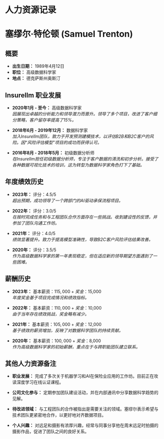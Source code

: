# 人力资源记录

# 塞缪尔·特伦顿 (Samuel Trenton)

## 概要
- **出生日期：** 1989年4月12日
- **职位：** 高级数据科学家
- **地点：** 德克萨斯州奥斯汀

## Insurellm 职业发展
- **2020年1月 - 至今：** 高级数据科学家  
  *因展现出卓越的分析能力和领导潜力而晋升。领导了多个项目，改进了客户细分策略，客户留存率提高了15%。*

- **2018年6月 - 2019年12月：** 数据科学家  
  *加入Insurellm团队，致力于开发预测建模技术，以评估B2B和B2C客户的风险。因“风险评估模型”项目的成功而获得认可。*

- **2016年8月 - 2018年5月：** 初级数据分析师  
  *在Insurellm担任初级数据分析师，专注于客户数据的清洗和初步分析。接受了各种数据可视化技术的培训，这为转型为数据科学家角色打下了基础。*

## 年度绩效历史
- **2023年：** 评分：4.5/5  
  *超出预期，成功领导了一个跨部门的AI驱动承保流程项目。*

- **2022年：** 评分：3.0/5  
  *在按时完成任务和与工程团队合作方面存在一些挑战。收到建设性的反馈，并参加了团队沟通工作坊。*

- **2021年：** 评分：4.0/5  
  *绩效显著提升。致力于提高模型准确性，导致B2C客户风险评估结果改善。*

- **2020年：** 评分：3.5/5  
  *作为高级数据科学家的第一年表现稳定，但在适应新的领导期望方面遇到了一些困难。*

## 薪酬历史
- **2023年：** 基本薪资：$115,000 + 奖金：$15,000  
  *年度奖金基于项目完成情况和绩效指标。*

- **2022年：** 基本薪资：$110,000 + 奖金：$10,000  
  *由于当年存在绩效挑战，奖金略有减少。*

- **2021年：** 基本薪资：$105,000 + 奖金：$12,000  
  *基于绩效的薪资增加，反映了对数据科学团队的持续贡献。*

- **2020年：** 基本薪资：$100,000 + 奖金：$8,000  
  *作为高级数据科学家的初始薪酬，重点在于与跨职能团队建立联系。*

## 其他人力资源备注
- **职业发展：** 完成了多次关于机器学习和AI在保险业应用的工作坊。目前正在攻读深度学习在线认证课程。

- **公司文化参与：** 定期参加团队建设活动，并在内部通讯中分享数据科学趋势的见解。

- **待改进领域：** 与工程团队的合作被指出是需要关注的领域。塞缪尔表示希望与技术团队更紧密地合作，以更好地对齐数据项目。

- **个人兴趣：** 对远足和摄影有浓厚兴趣，经常与同事分享他在周末远足时拍摄的摄影作品，促进了团队之间的良好关系。